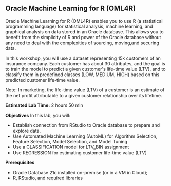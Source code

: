 ## Oracle Machine Learning for R (OML4R)

Oracle Machine Learning for R (OML4R) enables you to use R (a statistical programming language) for statistical analysis, machine learning, and graphical analysis on data stored in an Oracle database. This allows you to benefit from the simplicity of R and power of the Oracle database without any need to deal with the complexities of sourcing, moving,and securing data.

In this workshop, you will use a dataset representing 15k customers of an insurance company. Each customer has about 30 attributes, and the goal is to train the model to predict a given customer's life-time value (LTV), and to classify them in predefined classes (LOW, MEDIUM, HIGH) based on this predicted customer life-time value. 

Note: In marketing, the life-time value (LTV) of a customer is an estimate of the net profit attributable to a given customer relationship over its lifetime.

**Estimated Lab Time:** 2 hours 50 min

**Objectives**
In this lab, you will:
* Establish connection from RStudio to Oracle database to prepare and explore data.
* Use Automated Machine Learning (AutoML) for Algorithm Selection, Feature Selection, Model Selection, and Model Tuning
* Use a CLASSIFICATION model for LTV_BIN assignment
* Use REGRESSION for estimating customer life-time value (LTV)


**Prerequisites**
* Oracle Database 21c installed on-premise (or in a VM in Cloud);
* R, RStudio, and required libraries
